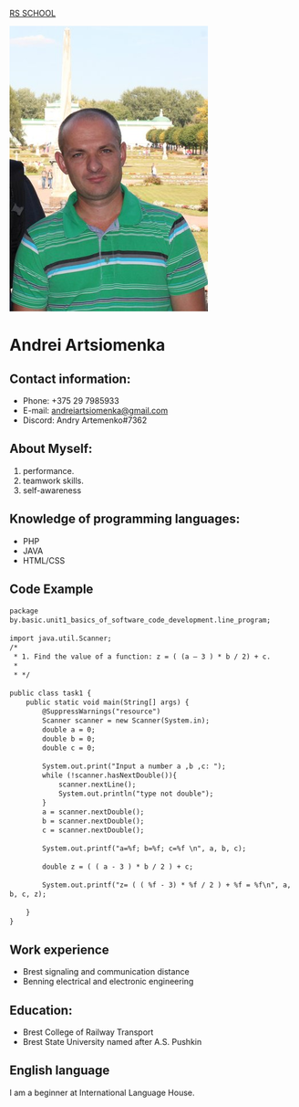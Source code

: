 [RS SCHOOL](https://rs.school/)


![My foto](606309685.jpeg)
# Andrei Artsiomenka
## Contact information:
* Phone: +375 29 7985933
* E-mail: andreiartsiomenka@gmail.com
* Discord: Andry Artemenko#7362
## About Myself:
1. performance.
2. teamwork skills.
3. self-awareness
## Knowledge of programming languages:
- PHP
- JAVA
- HTML/CSS
## Code Example
```
package by.basic.unit1_basics_of_software_code_development.line_program;

import java.util.Scanner;
/*
 * 1. Find the value of a function: z = ( (a – 3 ) * b / 2) + c.
 * 
 * */

public class task1 {
	public static void main(String[] args) {
        @SuppressWarnings("resource")
		Scanner scanner = new Scanner(System.in);
        double a = 0;
        double b = 0;
        double c = 0;

        System.out.print("Input a number a ,b ,c: ");
        while (!scanner.hasNextDouble()){
            scanner.nextLine();
            System.out.println("type not double");
        }
        a = scanner.nextDouble();
        b = scanner.nextDouble();
        c = scanner.nextDouble();

        System.out.printf("a=%f; b=%f; c=%f \n", a, b, c);

        double z = ( ( a - 3 ) * b / 2 ) + c;

        System.out.printf("z= ( ( %f - 3) * %f / 2 ) + %f = %f\n", a, b, c, z);

    }
}
```
## Work experience
* Brest signaling and communication distance
* Benning electrical and electronic engineering
## Education:
* Brest College of Railway Transport
* Brest State University named after A.S. Pushkin
## English language
I am a beginner at International Language House.
